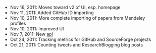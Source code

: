 * Nov 16, 2011: Moves toward v2 of UI, esp. homepage
* Nov 11, 2011: Added GitHub ID importing
* Nov 10, 2011: More complete importing of papers from Mendeley profiles
* Nov 10, 2011: Improved UI
* Nov 7, 2011: New [api](http://total-impact.org/about.php#api)
* Oct 24, 2011: Tracking metrics for GitHub and SourceForge projects
* Oct 21, 2011: Counting tweets and ResearchBlogging blog posts
